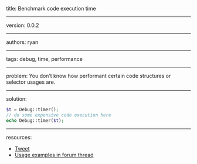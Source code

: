 title: Benchmark code execution time

----

version: 0.0.2

----

authors: ryan

----

tags: debug, time, performance

----

problem:
You don’t know how performant certain code structures or selector usages are.

----

solution:

```PHP
$t = Debug::timer();
// do some expensive code execution here
echo Debug::timer($t);
```

----

resources:
* [Tweet](https://twitter.com/processwire/status/452439920653893633)
* [Usage examples in forum thread](https://processwire.com/talk/topic/6328-optimizing-code-queries/)

